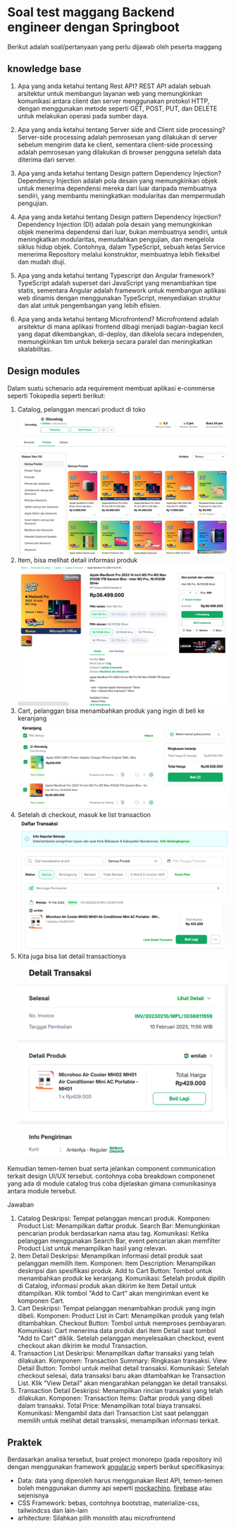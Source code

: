 # Soal test maggang Backend engineer dengan Springboot

Berikut adalah soal/pertanyaan yang perlu dijawab oleh peserta maggang

## knowledge base

1. Apa yang anda ketahui tentang Rest API?
REST API adalah sebuah arsitektur untuk membangun layanan web yang memungkinkan komunikasi antara client dan server menggunakan protokol HTTP, 
dengan menggunakan metode seperti GET, POST, PUT, dan DELETE untuk melakukan operasi pada sumber daya.

2. Apa yang anda ketahui tentang Server side and Client side processing?
Server-side processing adalah pemrosesan yang dilakukan di server sebelum mengirim data ke client, 
sementara client-side processing adalah pemrosesan yang dilakukan di browser pengguna setelah data diterima dari server.

3. Apa yang anda ketahui tentang Design pattern Dependency Injection?
Dependency Injection adalah pola desain yang memungkinkan objek untuk menerima dependensi mereka dari luar daripada membuatnya 
sendiri, yang membantu meningkatkan modularitas dan mempermudah pengujian.

4. Apa yang anda ketahui tentang Design pattern Dependency Injection?
Dependency Injection (DI) adalah pola desain yang memungkinkan objek menerima dependensi dari luar, bukan membuatnya sendiri, untuk meningkatkan modularitas, memudahkan pengujian, 
dan mengelola siklus hidup objek. Contohnya, dalam TypeScript, sebuah kelas Service menerima Repository melalui konstruktor, membuatnya lebih fleksibel dan mudah diuji.

5. Apa yang anda ketahui tentang Typescript dan Angular framework?
TypeScript adalah superset dari JavaScript yang menambahkan tipe statis, sementara Angular adalah framework untuk 
membangun aplikasi web dinamis dengan menggunakan TypeScript, menyediakan struktur dan alat untuk pengembangan yang lebih efisien.

66. Apa yang anda ketahui tentang Microfrontend?
Microfrontend adalah arsitektur di mana aplikasi frontend dibagi menjadi bagian-bagian kecil yang dapat dikembangkan, di-deploy, 
dan dikelola secara independen, memungkinkan tim untuk bekerja secara paralel dan meningkatkan skalabilitas.

## Design modules

Dalam suatu schenario ada requirement membuat aplikasi e-commerse seperti Tokopedia seperti berikut:

1. Catalog, pelanggan mencari product di toko
    ![catalog](imgs/catalog.png)
2. Item, bisa melihat detail informasi produk
    ![items](imgs/item.png)
3. Cart, pelanggan bisa menambahkan produk yang ingin di beli ke keranjang
    ![cart](imgs/cart.png)
4. Setelah di checkout, masuk ke list transaction
    ![list-transaction](imgs/list-transaction.png)
5. Kita juga bisa liat detail transactionya
    ![detail-transaction](imgs/detail-transaction.png)

Kemudian temen-temen buat serta jelankan component communication terkait design UI/UX tersebut. contohnya coba breakdown componenet yang ada di module catalog trus coba dijelaskan gimana comunikasinya antara module tersebut.

Jawaban 
1. Catalog
Deskripsi: Tempat pelanggan mencari produk.
Komponen:
Product List: Menampilkan daftar produk.
Search Bar: Memungkinkan pencarian produk berdasarkan nama atau tag.
Komunikasi: Ketika pelanggan menggunakan Search Bar, event pencarian akan memfilter Product List untuk menampilkan hasil yang relevan.
2. Item Detail
Deskripsi: Menampilkan informasi detail produk saat pelanggan memilih item.
Komponen:
Item Description: Menampilkan deskripsi dan spesifikasi produk.
Add to Cart Button: Tombol untuk menambahkan produk ke keranjang.
Komunikasi: Setelah produk dipilih di Catalog, informasi produk akan dikirim ke Item Detail untuk ditampilkan. Klik tombol "Add to Cart" akan mengirimkan event ke komponen Cart.
3. Cart
Deskripsi: Tempat pelanggan menambahkan produk yang ingin dibeli.
Komponen:
Product List in Cart: Menampilkan produk yang telah ditambahkan.
Checkout Button: Tombol untuk memproses pembayaran.
Komunikasi: Cart menerima data produk dari Item Detail saat tombol "Add to Cart" diklik. Setelah pelanggan menyelesaikan checkout, event checkout akan dikirim ke modul Transaction.
4. Transaction List
Deskripsi: Menampilkan daftar transaksi yang telah dilakukan.
Komponen:
Transaction Summary: Ringkasan transaksi.
View Detail Button: Tombol untuk melihat detail transaksi.
Komunikasi: Setelah checkout selesai, data transaksi baru akan ditambahkan ke Transaction List. Klik "View Detail" akan mengarahkan pelanggan ke detail transaksi.
5. Transaction Detail
Deskripsi: Menampilkan rincian transaksi yang telah dilakukan.
Komponen:
Transaction Items: Daftar produk yang dibeli dalam transaksi.
Total Price: Menampilkan total biaya transaksi.
Komunikasi: Mengambil data dari Transaction List saat pelanggan memilih untuk melihat detail transaksi, menampilkan informasi terkait.

## Praktek

Berdasarkan analisa tersebut, buat project monorepo (pada repository ini) dengan menggunakan framework [angular.io](https://angular.io/) seperti berikut specifikasinya:

- Data: data yang diperoleh harus menggunakan Rest API, temen-temen boleh menggunakan dummy api seperti [mockachino](https://www.mockachino.com/), [firebase](https://firebase.google.com/) atau sejenisnya
- CSS Framework: bebas, contohnya bootstrap, materialize-css, tailwindcss dan lain-lain
- arhitecture: Silahkan pilih monolith atau microfrontend
